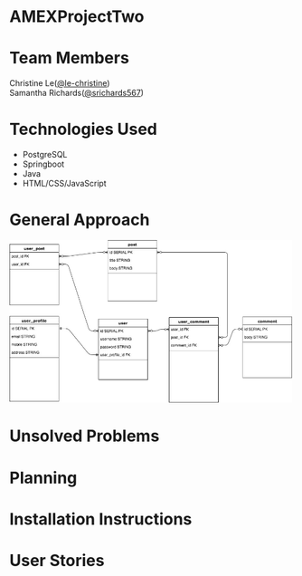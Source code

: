 # AMEXProjectTwo

# Team Members
Christine Le(<a href="https://github.com/le-christine">@le-christine</a>)<br/>
Samantha Richards(<a href="https://github.com/srichards567">@srichards567</a>)

# Technologies Used
- PostgreSQL
- Springboot
- Java
- HTML/CSS/JavaScript

# General Approach
<img src = "images/project-2-erd.jpg" width="500"/>

# Unsolved Problems

# Planning

# Installation Instructions

# User Stories
